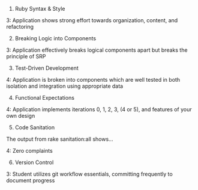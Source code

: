 1. Ruby Syntax & Style

3: Application shows strong effort towards organization, content, and refactoring

2. Breaking Logic into Components

3: Application effectively breaks logical components apart but breaks the principle of SRP

3. Test-Driven Development

4: Application is broken into components which are well tested in both isolation and integration using appropriate data

4. Functional Expectations

4: Application implements iterations 0, 1, 2, 3, (4 or 5), and features of your own design

5. Code Sanitation

The output from rake sanitation:all shows…

4: Zero complaints

6. Version Control

3: Student utilizes git workflow essentials, committing frequently to document progress
